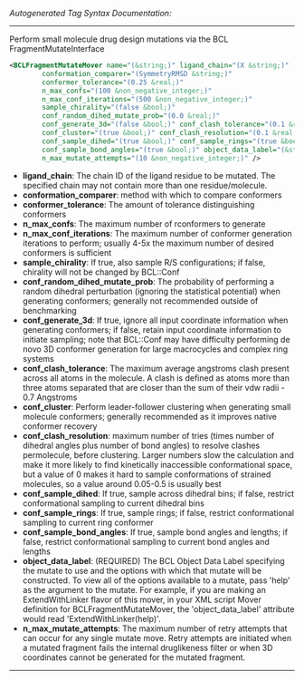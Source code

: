<!-- THIS IS AN AUTOGENERATED FILE: Don't edit it directly, instead change the schema definition in the code itself. -->

_Autogenerated Tag Syntax Documentation:_

---
Perform small molecule drug design mutations via the BCL FragmentMutateInterface

```xml
<BCLFragmentMutateMover name="(&string;)" ligand_chain="(X &string;)"
        conformation_comparer="(SymmetryRMSD &string;)"
        conformer_tolerance="(0.25 &real;)"
        n_max_confs="(100 &non_negative_integer;)"
        n_max_conf_iterations="(500 &non_negative_integer;)"
        sample_chirality="(false &bool;)"
        conf_random_dihed_mutate_prob="(0.0 &real;)"
        conf_generate_3d="(false &bool;)" conf_clash_tolerance="(0.1 &real;)"
        conf_cluster="(true &bool;)" conf_clash_resolution="(0.1 &real;)"
        conf_sample_dihed="(true &bool;)" conf_sample_rings="(true &bool;)"
        conf_sample_bond_angles="(true &bool;)" object_data_label="(&string;)"
        n_max_mutate_attempts="(10 &non_negative_integer;)" />
```

-   **ligand_chain**: The chain ID of the ligand residue to be mutated. The specified chain may not contain more than one residue/molecule.
-   **conformation_comparer**: method with which to compare conformers
-   **conformer_tolerance**: The amount of tolerance distinguishing conformers
-   **n_max_confs**: The maximum number of rconformers to generate
-   **n_max_conf_iterations**: The maximum number of conformer generation iterations to perform; usually 4-5x the maximum number of desired conformers is sufficient
-   **sample_chirality**: If true, also sample R/S configurations; if false, chirality will not be changed by BCL::Conf
-   **conf_random_dihed_mutate_prob**: The probability of performing a random dihedral perturbation (ignoring the statistical potential) when generating conformers; generally not recommended outside of benchmarking
-   **conf_generate_3d**: If true, ignore all input coordinate information when generating conformers; if false, retain input coordinate information to initiate sampling; note that BCL::Conf may have difficulty performing de novo 3D conformer generation for large macrocycles and complex ring systems
-   **conf_clash_tolerance**: The maximum average angstroms clash present across all atoms in the molecule. A clash is defined as atoms more than three atoms separated that are closer than the sum of their vdw radii - 0.7 Angstroms
-   **conf_cluster**: Perform leader-follower clustering when generating small molecule conformers; generally recommended as it improves native conformer recovery
-   **conf_clash_resolution**: maximum number of tries  (times number of dihedral angles plus number of bond angles) to resolve clashes permolecule, before clustering. Larger numbers slow the calculation and make it more likely to find kinetically inaccessible conformational space, but a value of 0 makes it hard to sample conformations of strained molecules, so a value around 0.05-0.5 is usually best
-   **conf_sample_dihed**: If true, sample across dihedral bins; if false, restrict conformational sampling to current dihedral bins
-   **conf_sample_rings**: If true, sample rings; if false, restrict conformational sampling to current ring conformer
-   **conf_sample_bond_angles**: If true, sample bond angles and lengths; if false, restrict conformational sampling to current bond angles and lengths
-   **object_data_label**: (REQUIRED) The BCL Object Data Label specifying the mutate to use and the options with which that mutate will be constructed. To view all of the options available to a mutate, pass 'help' as the argument to the mutate. For example, if you are making an ExtendWithLinker flavor of this mover, in your XML script Mover definition for BCLFragmentMutateMover, the 'object_data_label' attribute would read 'ExtendWithLinker(help)'.
-   **n_max_mutate_attempts**: The maximum number of retry attempts that can occur for any single mutate move. Retry attempts are initiated when a mutated fragment fails the internal druglikeness filter or when 3D coordinates cannot be generated for the mutated fragment.

---
